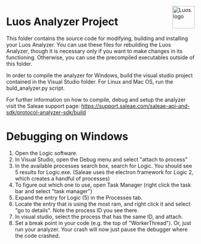 <a href="https://luos.io"><img src="https://uploads-ssl.webflow.com/601a78a2b5d030260a40b7ad/602f8d74abdf72db7f5e3ed9_Luos_Logo_animation_Black.gif" alt="Luos logo" title="Luos" align="right" height="60" /></a>

# Luos Analyzer Project

This folder contains the source code for modifying, building and installing your Luos Analyzer. You can use these files for rebuilding the Luos Analyzer, though it is necessary only if you want to make changes in its functioning. Otherwise, you can use the precompiled executables outside of this folder.

In order to compile the analyzer for Windows, build the visual studio project contained in the Visual Studio folder. For Linux and Mac OS, run the buld_analyzer.py script. 

For further information on how to compile, debug and setup the analyzer visit the Saleae support page: https://support.saleae.com/saleae-api-and-sdk/protocol-analyzer-sdk/build

# Debugging on Windows

1. Open the Logic software.
2. In Visual Studio, open the Debug menu and select "attach to process"
3. In the available processes search box, search for Logic. You should see 5 results for Logic.exe. (Saleae uses the electron framework for Logic 2, which creates a handful of processes)
4. To figure out which one to use, open Task Manager (right click the task bar and select "task manager")
5. Expand the entry for Logic (5) in the Processes tab.
6. Locate the entry that is using the most ram, and right click it and select "go to details". Note the process ID you see there.
7. In visual studio, select the process that has the same ID, and attach.
8. Set a break point in your code (e.g. the top of "WorkerThread"). Or, just run your analyzer. Your crash will now just pause the debugger where the code crashed.
